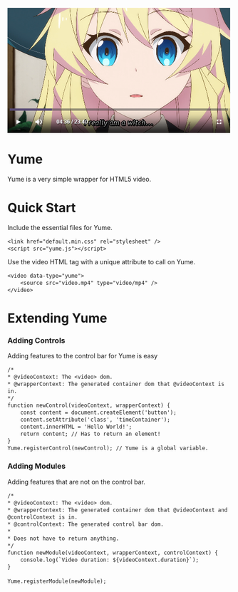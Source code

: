 ![Yume default style.](https://raw.githubusercontent.com/jtpox/Yume/main/examples/screenshot.png)

# Yume
Yume is a very simple wrapper for HTML5 video.

# Quick Start
Include the essential files for Yume.
```
<link href="default.min.css" rel="stylesheet" />
<script src="yume.js"></script>
```
Use the video HTML tag with a unique attribute to call on Yume.
```
<video data-type="yume">
	<source src="video.mp4" type="video/mp4" />
</video>
```

# Extending Yume

### Adding Controls
Adding features to the control bar for Yume is easy
```
/*
* @videoContext: The <video> dom.
* @wrapperContext: The generated container dom that @videoContext is in.
*/
function newControl(videoContext, wrapperContext) {
	const content = document.createElement('button');
	content.setAttribute('class', 'timeContainer');
	content.innerHTML = 'Hello World!';
	return content; // Has to return an element!
}
Yume.registerControl(newControl); // Yume is a global variable.
```

### Adding Modules
Adding features that are not on the control bar.
```
/*
* @videoContext: The <video> dom.
* @wrapperContext: The generated container dom that @videoContext and @controlContext is in.
* @controlContext: The generated control bar dom.
*
* Does not have to return anything.
*/
function newModule(videoContext, wrapperContext, controlContext) {
	console.log(`Video duration: ${videoContext.duration}`);
}

Yume.registerModule(newModule);
```